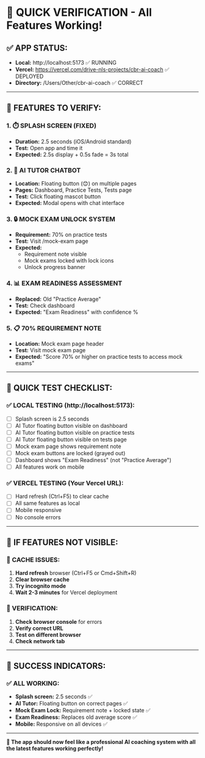 # 🚀 QUICK VERIFICATION - All Features Working!

## ✅ APP STATUS:
- **Local:** http://localhost:5173 ✅ RUNNING
- **Vercel:** https://vercel.com/drive-nls-projects/cbr-ai-coach ✅ DEPLOYED
- **Directory:** /Users/Other/cbr-ai-coach ✅ CORRECT

---

## 🎯 FEATURES TO VERIFY:

### 1. ⏱️ SPLASH SCREEN (FIXED)
- **Duration:** 2.5 seconds (iOS/Android standard)
- **Test:** Open app and time it
- **Expected:** 2.5s display + 0.5s fade = 3s total

### 2. 🤖 AI TUTOR CHATBOT
- **Location:** Floating button (😊) on multiple pages
- **Pages:** Dashboard, Practice Tests, Tests page
- **Test:** Click floating mascot button
- **Expected:** Modal opens with chat interface

### 3. 🔒 MOCK EXAM UNLOCK SYSTEM
- **Requirement:** 70% on practice tests
- **Test:** Visit /mock-exam page
- **Expected:** 
  - Requirement note visible
  - Mock exams locked with lock icons
  - Unlock progress banner

### 4. 📊 EXAM READINESS ASSESSMENT
- **Replaced:** Old "Practice Average"
- **Test:** Check dashboard
- **Expected:** "Exam Readiness" with confidence %

### 5. 📋 70% REQUIREMENT NOTE
- **Location:** Mock exam page header
- **Test:** Visit mock exam page
- **Expected:** "Score 70% or higher on practice tests to access mock exams"

---

## 🧪 QUICK TEST CHECKLIST:

### ✅ LOCAL TESTING (http://localhost:5173):
- [ ] Splash screen is 2.5 seconds
- [ ] AI Tutor floating button visible on dashboard
- [ ] AI Tutor floating button visible on practice tests
- [ ] AI Tutor floating button visible on tests page
- [ ] Mock exam page shows requirement note
- [ ] Mock exam buttons are locked (grayed out)
- [ ] Dashboard shows "Exam Readiness" (not "Practice Average")
- [ ] All features work on mobile

### ✅ VERCEL TESTING (Your Vercel URL):
- [ ] Hard refresh (Ctrl+F5) to clear cache
- [ ] All same features as local
- [ ] Mobile responsive
- [ ] No console errors

---

## 🚨 IF FEATURES NOT VISIBLE:

### 🔄 CACHE ISSUES:
1. **Hard refresh** browser (Ctrl+F5 or Cmd+Shift+R)
2. **Clear browser cache**
3. **Try incognito mode**
4. **Wait 2-3 minutes** for Vercel deployment

### 🔧 VERIFICATION:
1. **Check browser console** for errors
2. **Verify correct URL**
3. **Test on different browser**
4. **Check network tab**

---

## 🎉 SUCCESS INDICATORS:

### ✅ ALL WORKING:
- **Splash screen:** 2.5 seconds ✅
- **AI Tutor:** Floating button on correct pages ✅
- **Mock Exam Lock:** Requirement note + locked state ✅
- **Exam Readiness:** Replaces old average score ✅
- **Mobile:** Responsive on all devices ✅

---

**🚀 The app should now feel like a professional AI coaching system with all the latest features working perfectly!**
